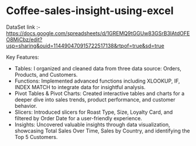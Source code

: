 # Coffee-sales-insight-using-excel

DataSet link :- https://docs.google.com/spreadsheets/d/1GREMQ9tGGUw83GSrB3IAtdOFEO8MiCbz/edit?usp=sharing&ouid=114490470915722517138&rtpof=true&sd=true

Key Features:

- Tables: I organized and cleaned data from three data source: Orders, Products, and Customers.
- Functions: Implemented advanced functions including XLOOKUP, IF, INDEX MATCH to  integrate data for insightful analysis.
- Pivot Tables & Pivot Charts: Created interactive tables and charts for a deeper dive into sales trends, product performance, and customer behavior.
- Slicers: Introduced slicers for Roast Type, Size, Loyalty Card, and filtered by Order Date for a user-friendly experience.
- Insights: Uncovered valuable insights through data visualization, showcasing Total Sales Over Time, Sales by Country, and identifying the Top 5 Customers.
